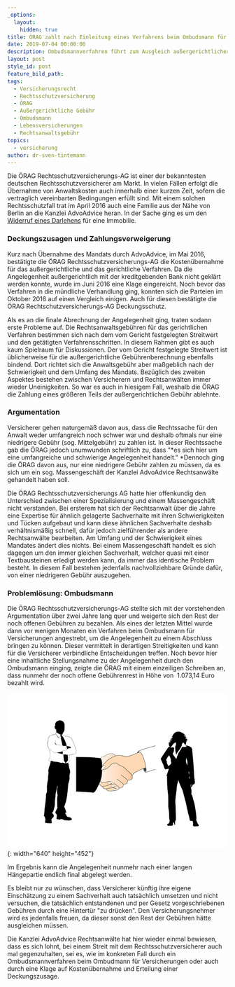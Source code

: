 ```yaml
---
_options:
  layout:
    hidden: true
title: ÖRAG zahlt nach Einleitung eines Verfahrens beim Ombudsmann für Versicherungen
date: 2019-07-04 00:00:00
description: Ombudsmannverfahren führt zum Ausgleich außergerichtlicher Rechtsanwaltskosten
layout: post
style_id: post
feature_bild_path:
tags:
  - Versicherungsrecht
  - Rechtsschutzversicherung
  - ÖRAG
  - Außergerichtliche Gebühr
  - Ombudsmann
  - Lebensversicherungen
  - Rechtsanwaltsgebühr
topics:
  - versicherung
author: dr-sven-tintemann
---
```


Die ÖRAG Rechtsschutzversicherungs-AG ist einer der bekanntesten deutschen Rechtsschutzversicherer am Markt. In vielen F&auml;llen erfolgt die &Uuml;bernahme von Anwaltskosten auch innerhalb einer kurzen Zeit, sofern die vertraglich vereinbarten Bedingungen erf&uuml;llt sind. Mit einem solchen Rechtsschutzfall trat im April 2016 auch eine Familie aus der N&auml;he von Berlin an die Kanzlei AdvoAdvice heran. In der Sache ging es um den [Widerruf eines Darlehens](https://advoadvice.de/themen/bank-und-kapitalmarktrecht/)&nbsp;f&uuml;r eine Immobilie.&nbsp;

### Deckungszusagen und Zahlungsverweigerung

Kurz nach &Uuml;bernahme des Mandats durch AdvoAdvice, im Mai 2016, best&auml;tigte die ÖRAG Rechtsschutzversicherungs-AG die Kosten&uuml;bernahme f&uuml;r das au&szlig;ergerichtliche und das gerichtliche Verfahren. Da die Angelegenheit au&szlig;ergerichtlich mit der kreditgebenden Bank nicht gekl&auml;rt werden konnte, wurde im Juni 2016 eine Klage eingereicht. Noch bevor das Verfahren in die m&uuml;ndliche Verhandlung ging, konnten sich die Parteien im Oktober 2016 auf einen Vergleich einigen. Auch f&uuml;r diesen best&auml;tigte die ÖRAG Rechtschutzversicherungs-AG Deckungsschutz.

Als es an die finale Abrechnung der Angelegenheit ging, traten sodann erste Probleme auf. Die Rechtsanwaltsgeb&uuml;hren f&uuml;r das gerichtlichen Verfahren bestimmen sich nach dem vom Gericht festgelegten Streitwert und den get&auml;tigten Verfahrensschritten. In diesem Rahmen gibt es auch kaum Spielraum f&uuml;r Diskussionen. Der vom Gericht festgelegte Streitwert ist &uuml;blicherweise f&uuml;r die au&szlig;ergerichtliche Geb&uuml;hrenberechnung ebenfalls bindend. Dort richtet sich die Anwaltsgeb&uuml;hr aber ma&szlig;geblich nach der Schwierigkeit und dem Umfang des Mandats. Bez&uuml;glich des zweiten Aspektes bestehen zwischen Versicherern und Rechtsanw&auml;lten immer wieder Uneinigkeiten. So war es auch in hiesigem Fall, weshalb die ÖRAG die Zahlung eines grö&szlig;eren Teils der au&szlig;ergerichtlichen Geb&uuml;hr ablehnte.

### Argumentation&nbsp;

Versicherer gehen naturgem&auml;&szlig; davon aus, dass die Rechtssache f&uuml;r den Anwalt weder umfangreich noch schwer war und deshalb oftmals nur eine niedrigere Geb&uuml;hr (sog. Mittelgeb&uuml;hr) zu zahlen ist. In dieser Rechtssache gab die ÖRAG jedoch unumwunden schriftlich zu, dass "*es sich hier um eine umfangreiche und schwierige Angelegenheit handelt."&nbsp;*Dennoch ging die ÖRAG davon aus, nur eine niedrigere Geb&uuml;hr zahlen zu m&uuml;ssen, da es sich um ein sog. Massengesch&auml;ft der Kanzlei AdvoAdvice Rechtsanw&auml;lte gehandelt haben soll.

Die ÖRAG Rechtsschutzversicherungs AG hatte hier offenkundig den Unterschied zwischen einer Spezialisierung und einem Massengesch&auml;ft nicht verstanden. Bei ersterem hat sich der Rechtsanwalt &uuml;ber die Jahre eine Expertise f&uuml;r &auml;hnlich gelagerte Sachverhalte mit ihren Schwierigkeiten und T&uuml;cken aufgebaut und kann diese &auml;hnlichen Sachverhalte deshalb verh&auml;ltnism&auml;&szlig;ig schnell, daf&uuml;r jedoch zielf&uuml;hrender als andere Rechtsanw&auml;lte bearbeiten. Am Umfang und der Schwierigkeit eines Mandates &auml;ndert dies nichts. Bei einem Massengesch&auml;ft handelt es sich dagegen um den immer gleichen Sachverhalt, welcher quasi mit einer Textbausteinen erledigt werden kann, da immer das identische Problem besteht. In diesem Fall bestehen jedenfalls nachvollziehbare Gr&uuml;nde daf&uuml;r, von einer niedrigeren Geb&uuml;hr auszugehen.

### Problemlösung: Ombudsmann

Die ÖRAG Rechtsschutzversicherungs-AG stellte sich mit der vorstehenden Argumentation &uuml;ber zwei Jahre lang quer und weigerte sich den Rest der noch offenen Geb&uuml;hren zu bezahlen. Als eines der letzten Mittel wurde dann vor wenigen Monaten ein Verfahren beim Ombudsmann f&uuml;r Versicherungen angestrebt, um die Angelegenheit zu einem Abschluss bringen zu können. Dieser vermittelt in derartigen Streitigkeiten und kann f&uuml;r die Versicherer verbindliche Entscheidungen treffen. Noch bevor hier eine inhaltliche Stellungsnahme zu der Angelegenheit durch den Ombudsmann einging, zeigte die ÖRAG mit einem einzeiligen Schreiben an, dass nunmehr der noch offene Geb&uuml;hrenrest in Höhe von&nbsp; 1.073,14 Euro bezahlt wird.&nbsp;

![Einigung - Foto Pixabay](/uploads/handshake-526408-640.jpg "Zahlung der ÖRAG nach Ombudsmannverfahren"){: width="640" height="452"}

Im Ergebnis kann die Angelegenheit nunmehr nach einer langen H&auml;ngepartie endlich final abgelegt werden.

Es bleibt nur zu w&uuml;nschen, dass Versicherer k&uuml;nftig ihre eigene Einsch&auml;tzung zu einem Sachverhalt auch tats&auml;chlich umsetzen und nicht versuchen, die tats&auml;chlich entstandenen und per Gesetz vorgeschriebenen Geb&uuml;hren durch eine Hintert&uuml;r "zu dr&uuml;cken". Den Versicherungsnehmer wird es jedenfalls freuen, da dieser sonst den Rest der Geb&uuml;hren h&auml;tte ausgleichen m&uuml;ssen.

Die Kanzlei AdvoAdvice Rechtsanw&auml;lte hat hier wieder einmal bewiesen, dass es sich lohnt, bei einem Streit mit dem Rechtsschutzversicherer auch mal gegenzuhalten, sei es, wie im konkreten Fall durch ein Ombudsmannverfahren beim Ombudmann f&uuml;r Versicherungen oder auch durch eine Klage auf Kosten&uuml;bernahme und Erteilung einer Deckungszusage.